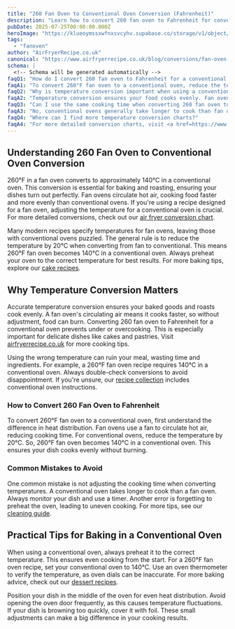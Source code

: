 ```yaml
---
title: "260 Fan Oven to Conventional Oven Conversion (Fahrenheit)"
description: "Learn how to convert 260 fan oven to Fahrenheit for conventional ovens with our easy guide. Get perfect results every time with accurate temperature conversions."
pubDate: 2025-07-25T00:00:00.000Z
heroImage: "https://klueoymssxwfnxsvcyhv.supabase.co/storage/v1/object/public/Shmucket/260-fan-oven-to-conventional-oven-conversion-fahrenheit.png"
tags:
  - "fanoven"
author: "AirFryerRecipe.co.uk"
canonical: "https://www.airfryerrecipe.co.uk/blog/conversions/fan-oven-to-fahrenheit/260-fan-oven-to-conventional-oven-conversion-fahrenheit"
schema: |
  <!-- Schema will be generated automatically -->
faqQ1: "How do I convert 260 fan oven to Fahrenheit for a conventional oven?"
faqA1: "To convert 260°F fan oven to a conventional oven, reduce the temperature by 20°C. This means 260°F fan oven becomes 140°C in a conventional oven. Always preheat your oven and monitor cooking time for best results."
faqQ2: "Why is temperature conversion important when using a conventional oven?"
faqA2: "Temperature conversion ensures your food cooks evenly. Fan ovens circulate hot air, cooking faster than conventional ovens. Without adjustment, your dish may burn or undercook. Always convert temperatures for accurate results."
faqQ3: "Can I use the same cooking time when converting 260 fan oven to conventional oven?"
faqA3: "No, conventional ovens generally take longer to cook than fan ovens. After converting 260°F fan oven to 140°C conventional, monitor your dish and adjust cooking time as needed. Use a timer to avoid overcooking."
faqQ4: "Where can I find more temperature conversion charts?"
faqA4: "For more detailed conversion charts, visit <a href=https://www.airfryerrecipe.co.uk/air-fryer-conversion-chart>airfryerrecipe.co.uk</a>. Our charts cover various oven types and temperatures, making cooking easier and more accurate."
---
```

<h2>Understanding 260 Fan Oven to Conventional Oven Conversion</h2>
<p>260°F in a fan oven converts to approximately 140°C in a conventional oven. This conversion is essential for baking and roasting, ensuring your dishes turn out perfectly. Fan ovens circulate hot air, cooking food faster and more evenly than conventional ovens. If you're using a recipe designed for a fan oven, adjusting the temperature for a conventional oven is crucial. For more detailed conversions, check out our <a href=https://www.airfryerrecipe.co.uk/air-fryer-conversion-chart>air fryer conversion chart</a>.</p>
<p>Many modern recipes specify temperatures for fan ovens, leaving those with conventional ovens puzzled. The general rule is to reduce the temperature by 20°C when converting from fan to conventional. This means 260°F fan oven becomes 140°C in a conventional oven. Always preheat your oven to the correct temperature for best results. For more baking tips, explore our <a href=https://www.airfryerrecipe.co.uk/recipe-category/cakes>cake recipes</a>.</p>

<h2>Why Temperature Conversion Matters</h2>
<p>Accurate temperature conversion ensures your baked goods and roasts cook evenly. A fan oven's circulating air means it cooks faster, so without adjustment, food can burn. Converting 260 fan oven to Fahrenheit for a conventional oven prevents under or overcooking. This is especially important for delicate dishes like cakes and pastries. Visit <a href=https://www.airfryerrecipe.co.uk>airfryerrecipe.co.uk</a> for more cooking tips.</p>
<p>Using the wrong temperature can ruin your meal, wasting time and ingredients. For example, a 260°F fan oven recipe requires 140°C in a conventional oven. Always double-check conversions to avoid disappointment. If you're unsure, our <a href=https://www.airfryerrecipe.co.uk/recipes>recipe collection</a> includes conventional oven instructions.</p>

<h3>How to Convert 260 Fan Oven to Fahrenheit</h3>
<p>To convert 260°F fan oven to a conventional oven, first understand the difference in heat distribution. Fan ovens use a fan to circulate hot air, reducing cooking time. For conventional ovens, reduce the temperature by 20°C. So, 260°F fan oven becomes 140°C in a conventional oven. This ensures your dish cooks evenly without burning.</p>

<h3>Common Mistakes to Avoid</h3>
<p>One common mistake is not adjusting the cooking time when converting temperatures. A conventional oven takes longer to cook than a fan oven. Always monitor your dish and use a timer. Another error is forgetting to preheat the oven, leading to uneven cooking. For more tips, see our <a href=https://www.airfryerrecipe.co.uk/air-fryer-cleaner>cleaning guide</a>.</p>

<h2>Practical Tips for Baking in a Conventional Oven</h2>
<p>When using a conventional oven, always preheat it to the correct temperature. This ensures even cooking from the start. For a 260°F fan oven recipe, set your conventional oven to 140°C. Use an oven thermometer to verify the temperature, as oven dials can be inaccurate. For more baking advice, check out our <a href=https://www.airfryerrecipe.co.uk/recipe-category/dessert>dessert recipes</a>.</p>
<p>Position your dish in the middle of the oven for even heat distribution. Avoid opening the oven door frequently, as this causes temperature fluctuations. If your dish is browning too quickly, cover it with foil. These small adjustments can make a big difference in your cooking results.</p>

